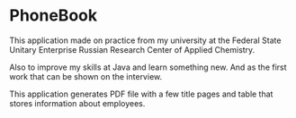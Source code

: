 # PhoneBook

This application made on practice from my university at the
Federal State Unitary Enterprise Russian Research Center of Applied Chemistry. 

Also to improve my skills at Java and learn something new. And as the first work that can be shown on the interview.

This application generates PDF file with a few title pages and table that stores information about employees.


